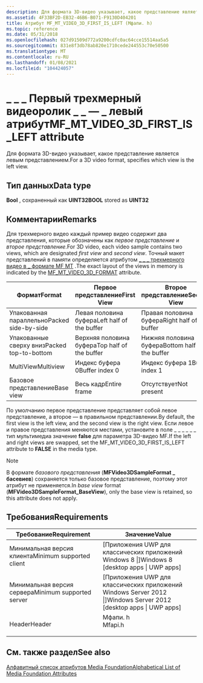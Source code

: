 ```yaml
---
description: Для формата 3D-видео указывает, какое представление является левым представлением.
ms.assetid: 4F33BF2D-EB32-46B6-B071-F9130D404201
title: Атрибут MF_MT_VIDEO_3D_FIRST_IS_LEFT (Мфапи. h)
ms.topic: reference
ms.date: 05/31/2018
ms.openlocfilehash: 027d91509d772a9200cdfc0ac64cce15514aa5a5
ms.sourcegitcommit: 831e8f3db78ab820e1710cede244553c70e50500
ms.translationtype: MT
ms.contentlocale: ru-RU
ms.lasthandoff: 01/08/2021
ms.locfileid: "104424057"
---
```

# <a name="mf_mt_video_3d_first_is_left-attribute"></a><span data-ttu-id="ad794-103">\_ \_ \_ Первый трехмерный видеоролик \_ \_ — \_ левый атрибут</span><span class="sxs-lookup"><span data-stu-id="ad794-103">MF\_MT\_VIDEO\_3D\_FIRST\_IS\_LEFT attribute</span></span>

<span data-ttu-id="ad794-104">Для формата 3D-видео указывает, какое представление является левым представлением.</span><span class="sxs-lookup"><span data-stu-id="ad794-104">For a 3D video format, specifies which view is the left view.</span></span>

## <a name="data-type"></a><span data-ttu-id="ad794-105">Тип данных</span><span class="sxs-lookup"><span data-stu-id="ad794-105">Data type</span></span>

<span data-ttu-id="ad794-106">**Bool** , сохраненный как **UINT32**</span><span class="sxs-lookup"><span data-stu-id="ad794-106">**BOOL** stored as **UINT32**</span></span>

## <a name="remarks"></a><span data-ttu-id="ad794-107">Комментарии</span><span class="sxs-lookup"><span data-stu-id="ad794-107">Remarks</span></span>

<span data-ttu-id="ad794-108">Для трехмерного видео каждый пример видео содержит два представления, которые обозначены как *первое представление* и *второе представление*.</span><span class="sxs-lookup"><span data-stu-id="ad794-108">For 3D video, each video sample contains two views, which are designated *first view* and *second view*.</span></span> <span data-ttu-id="ad794-109">Точный макет представлений в памяти определяется атрибутом [ \_ \_ \_ трехмерного видео в \_ формате MF MT](mf-mt-video-3d-format.md) .</span><span class="sxs-lookup"><span data-stu-id="ad794-109">The exact layout of the views in memory is indicated by the [MF\_MT\_VIDEO\_3D\_FORMAT](mf-mt-video-3d-format.md) attribute.</span></span>



| <span data-ttu-id="ad794-110">Формат</span><span class="sxs-lookup"><span data-stu-id="ad794-110">Format</span></span>               | <span data-ttu-id="ad794-111">Первое представление</span><span class="sxs-lookup"><span data-stu-id="ad794-111">First View</span></span>              | <span data-ttu-id="ad794-112">Второе представление</span><span class="sxs-lookup"><span data-stu-id="ad794-112">Second View</span></span>               |
|----------------------|-------------------------|---------------------------|
| <span data-ttu-id="ad794-113">Упакованная параллельно</span><span class="sxs-lookup"><span data-stu-id="ad794-113">Packed side-by-side</span></span>  | <span data-ttu-id="ad794-114">Левая половина буфера</span><span class="sxs-lookup"><span data-stu-id="ad794-114">Left half of the buffer</span></span> | <span data-ttu-id="ad794-115">Правая половина буфера</span><span class="sxs-lookup"><span data-stu-id="ad794-115">Right half of the buffer</span></span>  |
| <span data-ttu-id="ad794-116">Упакованные сверху вниз</span><span class="sxs-lookup"><span data-stu-id="ad794-116">Packed top-to-bottom</span></span> | <span data-ttu-id="ad794-117">Верхняя половина буфера</span><span class="sxs-lookup"><span data-stu-id="ad794-117">Top half of the buffer</span></span>  | <span data-ttu-id="ad794-118">Нижняя половина буфера</span><span class="sxs-lookup"><span data-stu-id="ad794-118">Bottom half of the buffer</span></span> |
| <span data-ttu-id="ad794-119">MultiView</span><span class="sxs-lookup"><span data-stu-id="ad794-119">Multiview</span></span>            | <span data-ttu-id="ad794-120">Индекс буфера 0</span><span class="sxs-lookup"><span data-stu-id="ad794-120">Buffer index 0</span></span>          | <span data-ttu-id="ad794-121">Индекс буфера 1</span><span class="sxs-lookup"><span data-stu-id="ad794-121">Buffer index 1</span></span>            |
| <span data-ttu-id="ad794-122">Базовое представление</span><span class="sxs-lookup"><span data-stu-id="ad794-122">Base view</span></span>            | <span data-ttu-id="ad794-123">Весь кадр</span><span class="sxs-lookup"><span data-stu-id="ad794-123">Entire frame</span></span>            | <span data-ttu-id="ad794-124">Отсутствует</span><span class="sxs-lookup"><span data-stu-id="ad794-124">Not present</span></span>               |



 

<span data-ttu-id="ad794-125">По умолчанию первое представление представляет собой левое представление, а второе — в правильном представлении.</span><span class="sxs-lookup"><span data-stu-id="ad794-125">By default, the first view is the left view, and the second view is the right view.</span></span> <span data-ttu-id="ad794-126">Если левое и правое представления меняются местами, установите в поле \_ \_ \_ \_ \_ \_ тип мультимедиа значение **false** для параметра 3D-видео MF.</span><span class="sxs-lookup"><span data-stu-id="ad794-126">If the left and right views are swapped, set the MF\_MT\_VIDEO\_3D\_FIRST\_IS\_LEFT attribute to **FALSE** in the media type.</span></span>

> [!Note]  
> <span data-ttu-id="ad794-127">В формате *базового представления* (**MFVideo3DSampleFormat \_ басевиев**) сохраняется только базовое представление, поэтому этот атрибут не применяется.</span><span class="sxs-lookup"><span data-stu-id="ad794-127">In *base view* format (**MFVideo3DSampleFormat\_BaseView**), only the base view is retained, so this attribute does not apply.</span></span>

 

## <a name="requirements"></a><span data-ttu-id="ad794-128">Требования</span><span class="sxs-lookup"><span data-stu-id="ad794-128">Requirements</span></span>



| <span data-ttu-id="ad794-129">Требование</span><span class="sxs-lookup"><span data-stu-id="ad794-129">Requirement</span></span> | <span data-ttu-id="ad794-130">Значение</span><span class="sxs-lookup"><span data-stu-id="ad794-130">Value</span></span> |
|-------------------------------------|------------------------------------------------------------------------------------|
| <span data-ttu-id="ad794-131">Минимальная версия клиента</span><span class="sxs-lookup"><span data-stu-id="ad794-131">Minimum supported client</span></span><br/> | <span data-ttu-id="ad794-132">\[Приложения UWP для классических приложений Windows 8 \|\]</span><span class="sxs-lookup"><span data-stu-id="ad794-132">Windows 8 \[desktop apps \| UWP apps\]</span></span><br/>                                  |
| <span data-ttu-id="ad794-133">Минимальная версия сервера</span><span class="sxs-lookup"><span data-stu-id="ad794-133">Minimum supported server</span></span><br/> | <span data-ttu-id="ad794-134">\[Приложения UWP для классических приложений Windows Server 2012 \|\]</span><span class="sxs-lookup"><span data-stu-id="ad794-134">Windows Server 2012 \[desktop apps \| UWP apps\]</span></span><br/>                        |
| <span data-ttu-id="ad794-135">Header</span><span class="sxs-lookup"><span data-stu-id="ad794-135">Header</span></span><br/>                   | <dl> <span data-ttu-id="ad794-136"><dt>Мфапи. h</dt></span><span class="sxs-lookup"><span data-stu-id="ad794-136"><dt>Mfapi.h</dt></span></span> </dl> |



## <a name="see-also"></a><span data-ttu-id="ad794-137">См. также раздел</span><span class="sxs-lookup"><span data-stu-id="ad794-137">See also</span></span>

<dl> <dt>

[<span data-ttu-id="ad794-138">Алфавитный список атрибутов Media Foundation</span><span class="sxs-lookup"><span data-stu-id="ad794-138">Alphabetical List of Media Foundation Attributes</span></span>](alphabetical-list-of-media-foundation-attributes.md)
</dt> </dl>

 

 




